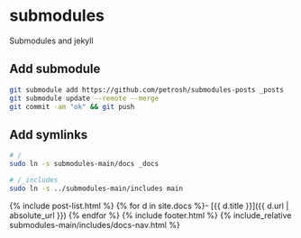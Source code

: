 # submodules
Submodules and jekyll

## Add submodule

```sh
git submodule add https://github.com/petrosh/submodules-posts _posts
git submodule update --remote --merge
git commit -am "ok" && git push
```

## Add symlinks

```sh
# /
sudo ln -s submodules-main/docs _docs

# /_includes
sudo ln -s ../submodules-main/includes main
```

{% include post-list.html %}
{% for d in site.docs %}- [{{ d.title }}]({{ d.url | absolute_url }})
{% endfor %}
{% include footer.html %}
{% include_relative submodules-main/includes/docs-nav.html %}
